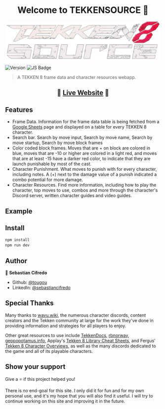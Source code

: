 <h1 align="center">Welcome to TEKKENSOURCE 👋</h1>
<img alt="Logo" src="public\assets\t8s-logo2.png">
<p>
  <img alt="Version" src="https://img.shields.io/badge/version-1.1-blue.svg?cacheSeconds=2592000" />
  <img alt="JS Badge" src="https://forthebadge.com/images/badges/made-with-java.png" />
</p>

> A TEKKEN 8 frame data and character resources webapp.

<h2 align="center">👊 <a href="https://tekken-source.vercel.app/">Live Website</a> 👊</h2>

## Features
* Frame Data. Information for the frame data table is being fetched from a <a href="https://docs.google.com/spreadsheets/d/1IDC11ShZjpo6p5k8kV24T-jumjY27oQZlwvKr_lb4iM/edit?gid=1132769394#gid=1132769394">Google Sheets<a> page and displayed on a table for every TEKKEN 8 character.
* Search bar. Search by move input, Search by move name, Search by move startup, Search by move block frames
* Color coded block frames. Moves that are + on block are colored in blue, moves that are -10 or higher are colored in a light red, and moves that are at least -15 have a darker red color, to indicate that they are launch punishable by most of the cast.
* Character Punishment. What moves to punish with for every character, including notes. A (+) next to the damage value of a punish indicated a combo potential for more damage.
* Character Resources. Find more information, including how to play the character, top moves to use, combos and more through the character's Discord server, written character guides and video guides.

## Example

## Install

```sh
npm install
npm run dev
```

## Author

👤 **Sebastian Cifredo**

* Github: [@tougou](https://github.com/tougou)
* LinkedIn: [@sebastiancifredo](https://www.linkedin.com/in/sebastiancifredo/)

## Special Thanks
Many thanks to <a href="https://wavu.wiki/t/Main_Page">wavu.wiki</a>, the numerous character discords, content creators and the Tekken community at large for the work they've done in providing information and strategies for all players to enjoy.

Other great resources to use include <a href="https://tekkendocs.com/">TekkenDocs</a>, <a href="https://rbnorway.org/T8-frame-data/">rbnorway</a>, <a href="https://geppopotamus.info/game/tekken8/index.htm">geppopotamus.info</a>, Applay's <a href="https://docs.google.com/spreadsheets/d/e/2PACX-1vTsgbCJNSTKajMNlJvQleJOl0eTiEcV-PbeU0obDg1lsSqmz0lTtcD2k6NzfTPt7Db9Ua2dz1o_34Sv/pubhtml">Tekken 8 Library Cheat Sheets</a>, and Fergus' <a href="https://docs.google.com/document/d/1CG-ZUE6EqqQk7QSfc1feddeS8411f8t38EMFQ1Le9Cc/edit#heading=h.mrh2dzv4qq1k">Tekken 8 Character Overviews</a>, as well as the many discords dedicated to the game and all of its playable characters.

## Show your support

Give a ⭐️ if this project helped you!

There is no end-goal for this site. I only did it for fun and for my own personal use, and it's my hope that you will also find it useful. I will try to continue working on this site and improving it in the future.